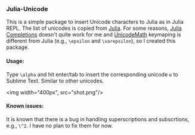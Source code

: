 ### Julia-Unicode

This is a simple package to insert Unicode characters to Julia as in Julia REPL.
The list of unicodes is copied from [Julia](http://docs.julialang.org/en/release-0.4/manual/unicode-input/). For some reasons, [Julia Completions](https://github.com/jakeconnor/JuliaCompletions) doesn't quite work for me and [UnicodeMath](https://github.com/mvoidex/UnicodeMath) keymaping is different from Julia (e.g., `\epsilon` and `\varepsilon`), so I created this package. 

#### Usage:

Type `\alpha` and hit enter/tab to insert the corresponding unicode `α` to Sublime Text. Similar to other unicodes.

<img width="400px", src="shot.png"/>


#### Known issues:

It is known that there is a bug in handling superscriptions and subscrtions, e.g., `\^2`. I have no plan to fix them for now.

